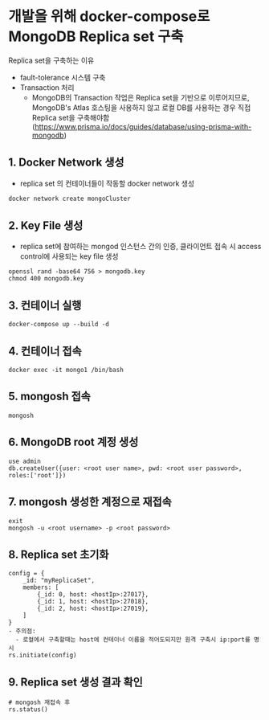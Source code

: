 # 개발을 위해 docker-compose로 MongoDB Replica set 구축

Replica set을 구축하는 이유

- fault-tolerance 시스템 구축
- Transaction 처리
  - MongoDB의 Transaction 작업은 Replica set을 기반으로 이루어지므로, MongoDB's Atlas 호스팅을 사용하지 않고 로컬 DB를 사용하는 경우 직접 Replica set을 구축해야함 (https://www.prisma.io/docs/guides/database/using-prisma-with-mongodb)

## 1. Docker Network 생성

- replica set 의 컨테이너들이 작동할 docker network 생성

```sh
docker network create mongoCluster
```

## 2. Key File 생성

- replica set에 참여하는 mongod 인스턴스 간의 인증, 클라이언트 접속 시 access control에 사용되는 key file 생성

```shell
openssl rand -base64 756 > mongodb.key
chmod 400 mongodb.key
```

## 3. 컨테이너 실행

```shell
docker-compose up --build -d
```

## 4. 컨테이너 접속

```shell
docker exec -it mongo1 /bin/bash
```

## 5. mongosh 접속

```shell
mongosh
```

## 6. MongoDB root 계정 생성

```shell
use admin
db.createUser({user: <root user name>, pwd: <root user password>, roles:['root']})
```

## 7. mongosh 생성한 계정으로 재접속

```shell
exit
mongosh -u <root username> -p <root password>
```

## 8. Replica set 초기화

```
config = {
    _id: "myReplicaSet",
    members: [
        {_id: 0, host: <hostIp>:27017},
        {_id: 1, host: <hostIp>:27018},
        {_id: 2, host: <hostIp>:27019},
    ]
}
- 주의점:
  - 로컬에서 구축할때는 host에 컨테이너 이름을 적어도되지만 원격 구축시 ip:port를 명시
rs.initiate(config)
```

## 9. Replica set 생성 결과 확인

```
# mongosh 재접속 후
rs.status()
```
